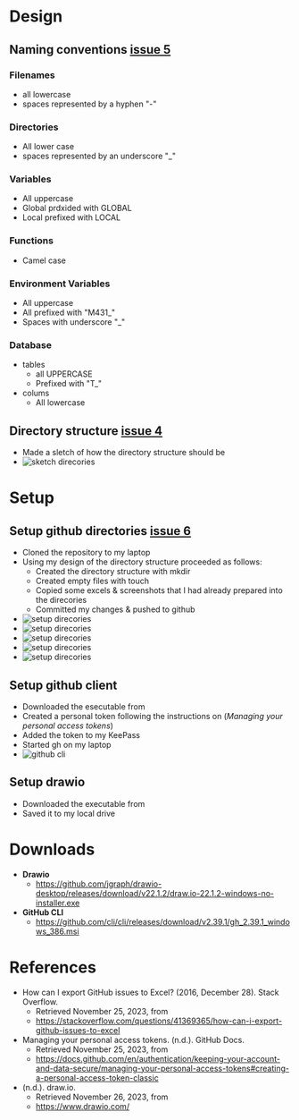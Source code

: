 
# Design
## Naming conventions [issue 5]
### Filenames
* all lowercase
* spaces represented by a hyphen "-"
### Directories
* All lower case
* spaces represented by an underscore "_"
### Variables
* All uppercase
* Global prdxided with GLOBAL
* Local prefixed with LOCAL
### Functions
* Camel case
### Environment Variables
* All uppercase
* All prefixed with "M431_"
* Spaces with underscore "_"
### Database
* tables
  * all UPPERCASE
  * Prefixed with "T_" 
* colums
  * All lowercase

## Directory structure [issue 4]
* Made a sletch of how the directory structure should be
* ![sketch direcories][design1]



# Setup
## Setup github directories [issue 6]
* Cloned the repository to my laptop
* Using my design of the directory structure proceeded as follows: 
  * Created the directory structure with mkdir
  * Created empty files with touch
  * Copied some excels & screenshots that I had already prepared into the direcories
  * Committed my changes & pushed to github
* ![setup direcories][setup1]
* ![setup direcories][setup2]
* ![setup direcories][setup3]
* ![setup direcories][setup4]
* ![setup direcories][setup5]

## Setup github client
* Downloaded the esecutable from
* Created a personal token following the instructions on (_Managing your personal access tokens_)
* Added the token to my KeePass
* Started gh on my laptop
* ![github cli][setup6]

## Setup drawio
* Downloaded the executable from 
* Saved it to my local drive


# Downloads
* **Drawio**
  * https://github.com/jgraph/drawio-desktop/releases/download/v22.1.2/draw.io-22.1.2-windows-no-installer.exe
* **GitHub CLI**
  * https://github.com/cli/cli/releases/download/v2.39.1/gh_2.39.1_windows_386.msi

# References
* How can I export GitHub issues to Excel? (2016, December 28). Stack Overflow. 
  * Retrieved November 25, 2023, from 
  * https://stackoverflow.com/questions/41369365/how-can-i-export-github-issues-to-excel
* Managing your personal access tokens. (n.d.). GitHub Docs. 
  * Retrieved November 25, 2023, from 
  * https://docs.github.com/en/authentication/keeping-your-account-and-data-secure/managing-your-personal-access-tokens#creating-a-personal-access-token-classic
* (n.d.). draw.io. 
  * Retrieved November 26, 2023, from 
  * https://www.drawio.com/

[issue 4]: https://github.com/tbz-neil-devlin/m431_demo_database/issues/4
[issue 5]: https://github.com/tbz-neil-devlin/m431_demo_database/issues/5
[issue 6]: https://github.com/tbz-neil-devlin/m431_demo_database/issues/6


[design1]: ../02_resources/images/realize-design-sketch-directories.jpeg
[setup1]: ../02_resources/images/realize-setup-git-clone.JPG
[setup2]: ../02_resources/images/realize-setup-git-directories-01.JPG
[setup3]: ../02_resources/images/realize-setup-git-directories-02.JPG
[setup4]: ../02_resources/images/realize-setup-git-directories-03.JPG
[setup5]: ../02_resources/images/realize-setup-git-directories-04.JPG
[setup6]: ../02_resources/images/realize-setup-github-cli-01.JPG